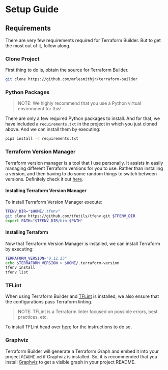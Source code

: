 # Setup Guide

## Requirements

There are very few requirements required for Terraform Builder. But to get the
most out of it, follow along.

### Clone Project

First thing to do is, obtain the source for Terraform Builder.

```bash
git clone https://github.com/mrlesmithjr/terraform-builder
```

### Python Packages

> NOTE: We highly recommend that you use a Python virtual environment for this!

There are only a few required Python packages to install. And for that, we have
included a `requirements.txt` in the project in which you just cloned above.
And we can install them by executing:

```bash
pip3 install -r requirements.txt
```

### Terraform Version Manager

Terraform version manager is a tool that I use personally. It assists in easily
managing different Terraform versions for you to use. Rather than installing a
version, and then having to do some random things to switch between versions.
Definitely check it out [here](https://github.com/tfutils/tfenv).

#### Installing Terraform Version Manager

To install Terraform Version Manager execute:

```bash
TFENV_DIR="$HOME/.tfenv"
git clone https://github.com/tfutils/tfenv.git $TFENV_DIR
export PATH="$TFENV_DIR/bin:$PATH"
```

#### Installing Terraform

Now that Terraform Version Manager is installed, we can install Terraform by
executing:

```bash
TERRAFORM_VERSION="0.12.23"
echo $TERRAFORM_VERSION > $HOME/.terraform-version
tfenv install
tfenv list
```

### TFLint

When using Terraform Builder and [TFLint](https://github.com/terraform-linters/tflint)
is installed, we also ensure that the configurations pass Terraform linting.

> NOTE: TFLint is a Terraform linter focused on possible errors, best practices, etc.

To install TFLint head over [here](https://github.com/terraform-linters/tflint#installation)
for the instructions to do so.

### Graphviz

Terraform Builder will generate a Terraform Graph and embed it into your project
`README.md` if Graphviz is installed. So, it is recommended that you install [Graphviz](https://graphviz.gitlab.io/download/) to get a visible graph in your project README.
